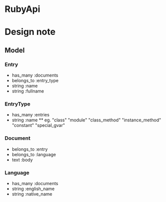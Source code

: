 RubyApi
=======


Design note
===========

Model
-----

### Entry

* has_many :documents
* belongs_to :entry_type
* string :name
* string :fullname

### EntryType

* has_many :entries
* string :name
** eg. "class" "module" "class_method" "instance_method" "constant" "special_gvar"

### Document

* belongs_to :entry 
* belongs_to :language
* text :body

### Language

* has_many :documents
* string :english_name
* string :native_name
